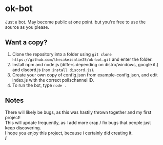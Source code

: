 # ok-bot
Just a bot. May become public at one point. but you're free to use the source as you please.

## Want a copy?
1. Clone the repository into a folder using `git clone https://github.com/thecakeisalie25/ok-bot.git` and enter the folder.
2. Install npm and node.js (differs depending on distro/windows, google it.) and discord.js (`npm install discord.js`).
3. Create your own copy of config.json from example-config.json, and edit index.js with the correct pollschannel ID.
4. To run the bot, type `node .`

## Notes
There will likely be bugs, as this was hastily thrown together and my first project!  
This will update frequently, as I add more crap / fix bugs that people just keep discovering.  
I hope you enjoy this project, because i certainly did creating it.  
***!*** 